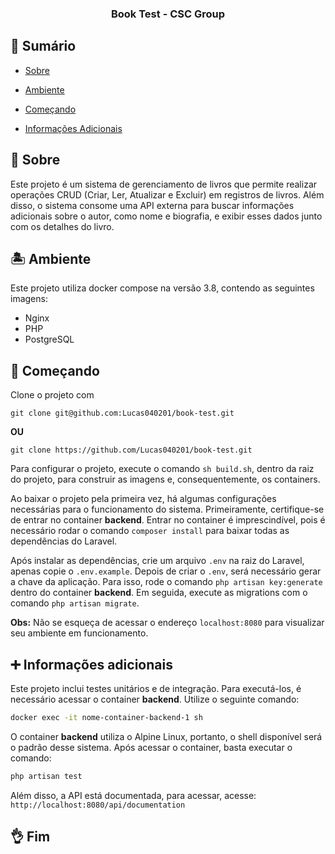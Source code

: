 <h3  align="center">Book Test - CSC Group</h3>

  

## 📝 Sumário

- [Sobre](#sobre)

- [Ambiente](#ambiente)

- [Começando](#comecando)

- [Informações Adicionais](#info)  
  

## 🧐 Sobre <a name = "sobre"></a>



Este projeto é um sistema de gerenciamento de livros que permite realizar operações CRUD (Criar, Ler, Atualizar e Excluir) em registros de livros. Além disso, o sistema consome uma API externa para buscar informações adicionais sobre o autor, como nome e biografia, e exibir esses dados junto com os detalhes do livro.

## 🏝️ Ambiente <a name="ambiente"></a>

Este projeto utiliza docker compose na versão 3.8, contendo as seguintes imagens:

- Nginx
- PHP
- PostgreSQL

  

## 🏁 Começando <a name = "comecando"></a>

Clone o projeto com
````
git clone git@github.com:Lucas040201/book-test.git
````
**OU**
````
git clone https://github.com/Lucas040201/book-test.git
````

Para configurar o projeto, execute o comando `sh build.sh`, dentro da raiz do projeto, para construir as imagens e, consequentemente, os containers.

Ao baixar o projeto pela primeira vez, há algumas configurações necessárias para o funcionamento do sistema. Primeiramente, certifique-se de entrar no container **backend**. Entrar no container é imprescindível, pois é necessário rodar o comando `composer install` para baixar todas as dependências do Laravel.

Após instalar as dependências, crie um arquivo `.env` na raiz do Laravel, apenas copie o `.env.example`. Depois de criar o `.env`, será necessário gerar a chave da aplicação. Para isso, rode o comando `php artisan key:generate` dentro do container **backend**. Em seguida, execute as migrations com o comando `php artisan migrate`.

**Obs:** Não se esqueça de acessar o endereço `localhost:8080` para visualizar seu ambiente em funcionamento.


## :heavy_plus_sign: Informações adicionais <a name="info"></a>

Este projeto inclui testes unitários e de integração. Para executá-los, é necessário acessar o container **backend**. Utilize o seguinte comando:

```bash
docker exec -it nome-container-backend-1 sh
```

O container **backend** utiliza o Alpine Linux, portanto, o shell disponível será o padrão desse sistema. Após acessar o container, basta executar o comando:

```bash
php artisan test
```
Além disso, a API está documentada, para acessar, acesse: `http://localhost:8080/api/documentation`
  
## 👌 Fim
